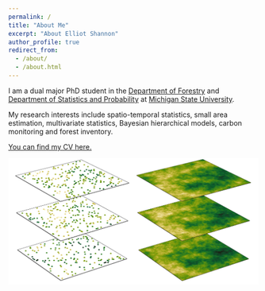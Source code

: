 ```yaml
---
permalink: /
title: "About Me"
excerpt: "About Elliot Shannon"
author_profile: true
redirect_from: 
  - /about/
  - /about.html
---
```


I am a dual major PhD student in the [Department of Forestry](https://www.canr.msu.edu/for/) and [Department of Statistics and Probability](https://stt.natsci.msu.edu/) at [Michigan State University](https://msu.edu/).

My research interests include spatio-temporal statistics, small area estimation, multivariate statistics, Bayesian hierarchical models, carbon monitoring and forest inventory.

[You can find my CV here.](files/Elliot_CV.pdf)

![Spatiotemporal_Process](images/spacetime_transparent.png)